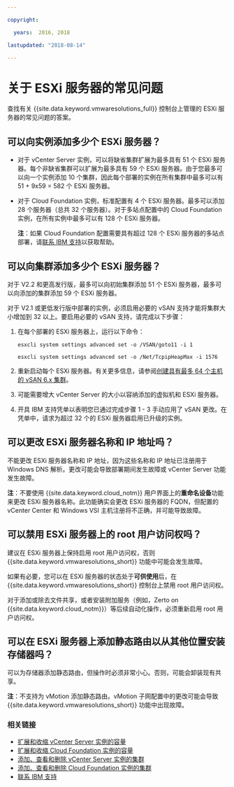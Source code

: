 ```yaml
---

copyright:

  years:  2016, 2018

lastupdated: "2018-08-14"

---
```


# 关于 ESXi 服务器的常见问题

查找有关 {{site.data.keyword.vmwaresolutions_full}} 控制台上管理的 ESXi 服务器的常见问题的答案。

## 可以向实例添加多少个 ESXi 服务器？

* 对于 vCenter Server 实例，可以将缺省集群扩展为最多具有 51 个 ESXi 服务器。每个非缺省集群可以扩展为最多具有 59 个 ESXi 服务器。由于您最多可以向一个实例添加 10 个集群，因此每个部署的实例在所有集群中最多可以有 51 + 9x59 = 582 个 ESXi 服务器。
* 对于 Cloud Foundation 实例，标准配置有 4 个 ESXi 服务器。最多可以添加 28 个服务器（总共 32 个服务器）。对于多站点配置中的 Cloud Foundation 实例，在所有实例中最多可以有 128 个 ESXi 服务器。

  **注**：如果 Cloud Foundation 配置需要具有超过 128 个 ESXi 服务器的多站点部署，请[联系 IBM 支持](trbl_support.html)以获取帮助。

## 可以向集群添加多少个 ESXi 服务器？

对于 V2.2 和更高发行版，最多可以向初始集群添加 51 个 ESXi 服务器，最多可以向添加的集群添加 59 个 ESXi 服务器。

对于 V2.1 或更低发行版中部署的实例，必须启用必要的 vSAN 支持才能将集群大小增加到 32 以上。要启用必要的 vSAN 支持，请完成以下步骤：

1. 在每个部署的 ESXi 服务器上，运行以下命令：

   `esxcli system settings advanced set -o /VSAN/goto11 -i 1`

   `esxcli system settings advanced set -o /Net/TcpipHeapMax -i 1576`

2. 重新启动每个 ESXi 服务器。有关更多信息，请参阅[创建具有最多 64 个主机的 vSAN 6.x 集群](https://kb.vmware.com/s/article/2110081)。
3. 可能需要增大 vCenter Server 的大小以容纳添加的虚拟机和 ESXi 服务器。
4. 开具 IBM 支持凭单以表明您已通过完成步骤 1 - 3 手动应用了 vSAN 更改。在凭单中，请求为超过 32 个的 ESXi 服务器启用已升级的实例。

## 可以更改 ESXi 服务器名称和 IP 地址吗？

不能更改 ESXi 服务器名称和 IP 地址，因为这些名称和 IP 地址已注册用于 Windows DNS 解析。更改可能会导致部署期间发生故障或 vCenter Server 功能发生故障。

**注**：不要使用 {{site.data.keyword.cloud_notm}} 用户界面上的**重命名设备**功能来更改 ESXi 服务器名称。此功能确实会更改 ESXi 服务器的 FQDN，但配置的 vCenter Center 和 Windows VSI 主机注册将不正确，并可能导致故障。

## 可以禁用 ESXi 服务器上的 root 用户访问权吗？

建议在 ESXi 服务器上保持启用 root 用户访问权，否则 {{site.data.keyword.vmwaresolutions_short}} 功能中可能会发生故障。

如果有必要，您可以在 ESXi 服务器的状态处于**可供使用**后，在 {{site.data.keyword.vmwaresolutions_short}} 控制台上禁用 root 用户访问权。

对于添加或除去文件共享，或者安装附加服务（例如，Zerto on {{site.data.keyword.cloud_notm}}）等后续自动化操作，必须重新启用 root 用户访问权。

## 可以在 ESXi 服务器上添加静态路由以从其他位置安装存储器吗？

可以为存储器添加静态路由，但操作时必须非常小心。否则，可能会卸装现有共享。

**注**：不支持为 vMotion 添加静态路由。vMotion 子网配置中的更改可能会导致 {{site.data.keyword.vmwaresolutions_short}} 功能中出现故障。

### 相关链接

* [扩展和收缩 vCenter Server 实例的容量](../vcenter/vc_addingremovingservers.html)
* [扩展和收缩 Cloud Foundation 实例的容量](../sddc/sd_addingremovingservers.html)
* [添加、查看和删除 vCenter Server 实例的集群](../vcenter/vc_addingviewingclusters.html)
* [添加、查看和删除 Cloud Foundation 实例的集群](../sddc/sd_addingviewingclusters.html)
* [联系 IBM 支持](trbl_support.html)
